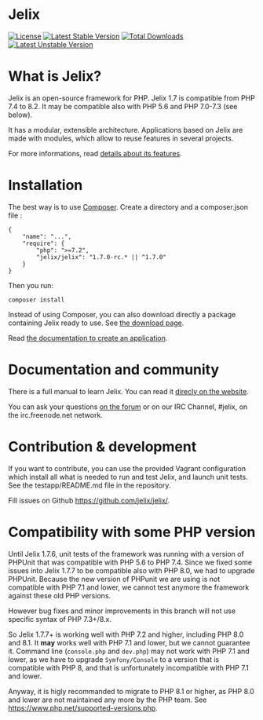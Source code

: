 # Jelix

[![License](https://poser.pugx.org/jelix/jelix/license)](https://packagist.org/packages/jelix/jelix)
[![Latest Stable Version](https://poser.pugx.org/jelix/jelix/v/stable)](https://packagist.org/packages/jelix/jelix)
[![Total Downloads](https://poser.pugx.org/jelix/jelix/downloads)](https://packagist.org/packages/jelix/jelix)
[![Latest Unstable Version](https://poser.pugx.org/jelix/jelix/v/unstable)](https://packagist.org/packages/jelix/jelix)

What is Jelix?
==============

Jelix is an open-source framework for PHP. Jelix 1.7 is compatible from PHP 7.4 to 8.2.
It may be compatible also with PHP 5.6 and PHP 7.0-7.3 (see below).

It has a modular, extensible architecture. Applications based on Jelix are made with
modules, which allow to reuse features in several projects.

For more informations, read [details about its features](https://jelix.org/articles/en/features).

Installation
============

The best way is to use [Composer](https://getcomposer.org).
Create a directory and a composer.json file : 

```
{
    "name": "...",
    "require": {
        "php": ">=7.2",
        "jelix/jelix": "1.7.0-rc.* || ^1.7.0"
    }
}
```

Then you run:

```
composer install
```

Instead of using Composer, you can also download directly a package containing Jelix ready
to use. See [the download page](https://jelix.org/articles/en/download).

Read [the documentation to create an application](https://docs.jelix.org/en/manual-1.7/installation/create-application).

Documentation and community
===========================

There is a full manual to learn Jelix. You can read it [direcly on the website](https://docs.jelix.org/en/manual-1.7).

You can ask your questions [on the forum](https://jelix.org/forums/forum/cat/2-english) or
on our IRC Channel, #jelix, on the irc.freenode.net network.

Contribution & development
===========================

If you want to contribute, you can use the provided Vagrant configuration
which install all what is needed to run and test Jelix, and launch unit tests. See the
testapp/README.md file in the repository.

Fill issues on Github https://github.com/jelix/jelix/.

Compatibility with some PHP version
====================================

Until Jelix 1.7.6, unit tests of the framework was running with a version of
PHPUnit that was compatible with PHP 5.6 to PHP 7.4. Since we fixed
some issues into Jelix 1.7.7 to be compatible also with PHP 8.0, we had to upgrade PHPUnit.
Because the new version of PHPunit we are using is not compatible with PHP 7.1 and lower, 
we cannot test anymore the framework against these old PHP versions.

However bug fixes and minor improvements in this branch will not use specific
syntax of PHP 7.3+/8.x.

So Jelix 1.7.7+ is working well with PHP 7.2 and higher, including PHP 8.0 and 8.1.
It **may** works well with PHP 7.1 and lower, but we cannot guarantee it.
Command line (`console.php` and `dev.php`) may not work with PHP 7.1 and lower, as
we have to upgrade `Symfony/Console` to a version that is compatible with PHP 8,
and that is unfortunately incompatible with PHP 7.1 and lower. 

Anyway, it is higly recommanded to migrate to PHP 8.1 or higher, as PHP 8.0 and
lower are not maintained any more by the PHP team. See https://www.php.net/supported-versions.php.
